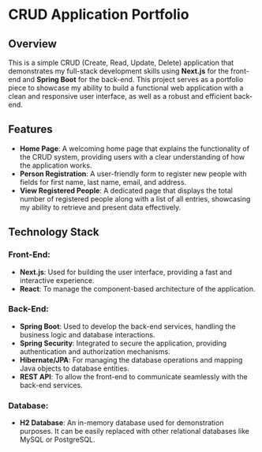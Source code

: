 # CRUD Application Portfolio

## Overview

This is a simple CRUD (Create, Read, Update, Delete) application that demonstrates my full-stack development skills using **Next.js** for the front-end and **Spring Boot** for the back-end. This project serves as a portfolio piece to showcase my ability to build a functional web application with a clean and responsive user interface, as well as a robust and efficient back-end.

## Features

- **Home Page**: A welcoming home page that explains the functionality of the CRUD system, providing users with a clear understanding of how the application works.
- **Person Registration**: A user-friendly form to register new people with fields for first name, last name, email, and address.
- **View Registered People**: A dedicated page that displays the total number of registered people along with a list of all entries, showcasing my ability to retrieve and present data effectively.

## Technology Stack

### Front-End:
- **Next.js**: Used for building the user interface, providing a fast and interactive experience.
- **React**: To manage the component-based architecture of the application.

### Back-End:
- **Spring Boot**: Used to develop the back-end services, handling the business logic and database interactions.
- **Spring Security**: Integrated to secure the application, providing authentication and authorization mechanisms.
- **Hibernate/JPA**: For managing the database operations and mapping Java objects to database entities.
- **REST API**: To allow the front-end to communicate seamlessly with the back-end services.

### Database:
- **H2 Database**: An in-memory database used for demonstration purposes. It can be easily replaced with other relational databases like MySQL or PostgreSQL.